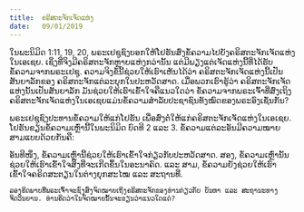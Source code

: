 ```yaml
---
title:  ຄຣິສຕະຈັກເຈັດແຫ່ງ
date:   09/01/2019
---
```


ໃນພະນິມິດ 1:11, 19, 20, ພຣະເຢຊູຊົງບອກໃຫ້ໂຢຮັນສົ່ງຂໍ້ຄວາມໄປຍັງຄຣິສຕະຈັກເຈັດແຫ່ງໃນເອເຊຍ. ເຊິ່ງທີ່ຈິງມີຄຣິສຕະຈັກຫຼາຍແຫ່ງກວ່ານັ້ນ ແຕ່ມີພຽງແຕ່ເຈັດແຫ່ງນີ້ທີ່ໄດ້ຮັບຂໍ້ຄວາມຈາກພຣະເຢຊູ. ຄວາມຈິງຂໍ້ນີ້ຊ່ວຍໃຫ້ເຮົາເຫັນໄດ້ວ່າ ຄຣິສຕະຈັກເຈັດແຫ່ງນີ້ເປັນສັນຍາລັກຂອງ ຄຣິສຕະຈັກແຕ່ລະຍຸກໃນປະຫວັດສາດ. ເມື່ອພວກເຮົາຮູ້ວ່າ ຄຣິສຕະຈັກເຈັດແຫ່ງນັ້ນເປັນສັນຍາລັກ ມັນຊ່ວຍໃຫ້ເຮົາເຂົ້າໃຈຄືແນວໃດວ່າ ຂໍ້ຄວາມຈາກພຣະເຈົ້າທີ່ສົ່ງເຖິງຄຣິສຕະຈັັກເຈັດແຫ່ງໃນເອເຊຍແມ່ນຂໍ້ຄວາມສໍາລັບປະຊາຊົນທັງໝົດຂອງພຣະອົງເຊັ່ນກັນ? 

ພຣະເຢຊູຊົງປະທານຂໍ້ຄວາມໃຫ້ແກ່ໂຢຮັນ ເພື່ອສົ່ງຕໍ່ໃຫ້ແກ່ຄຣິສຕະຈັກເຈັດແຫ່ງໃນເອເຊຍ. ໂຢຮັນຂຽນຂໍ້ຄວາມເຫຼົ່ານີ້ໃນພະນິມິດ ບົດທີ 2 ແລະ 3. ຂໍ້ຄວາມແຕ່ລະອັນມີຄວາມໝາຍສາມແບບດ້ວຍກັນຄື: 

ອັນທີໜຶ່ງ, ຂໍ້ຄວາມເຫຼົ່ານີ້ຊ່ວຍໃຫ້ເຮົາເຂົ້າໃຈກ່ຽວກັບປະຫວັດສາດ. ສອງ, ຂໍ້ຄວາມເຫຼົ່ານັ້ນຊ່ວຍໃຫ້ເຮົາເຂົ້າໃຈສິ່ງທີ່ຈະເກີດຂຶ້ນໃນອະນາຄົດ. ແລະ ສາມ, ຂໍ້ຄວາມຍັງຊ່ວຍໃຫ້ເຮົາເຂົ້າໃຈຄຣິດສະຕຽນໃນຕ່າງຍຸກສະໄໝ ແລະ ສະຖານທີ່.

`ລອງຄິດພາບທີ່ພຣະເຈົ້າຈະຊົງສົ່ງຈົດໝາຍເຖິງຄຣິສຕະຈັກຂອງທ່ານກ່ຽວກັບ ບັນຫາ ແລະ ສະຖານະທາງຈິດວິນຍານ. ທ່ານຄິດວ່າໃນຈົດໝາຍນັ້ນຈະຂຽນວ່າແນວໃດແດ່?`